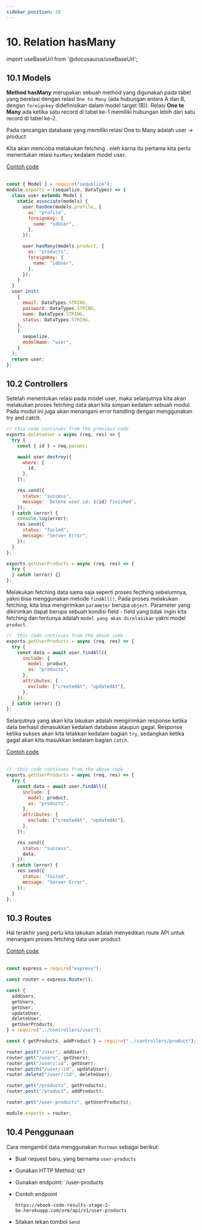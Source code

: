 ```yaml
---
sidebar_position: 10
---
```


# 10. Relation hasMany

import useBaseUrl from '@docusaurus/useBaseUrl';

## 10.1 Models

**Method hasMany** merupakan sebuah method yang digunakan pada tabel yang berelasi dengan relasi `One to Many` (ada hubungan antara A dan B, dengan `foreignkey` didefinisikan dalam model target (B)). Relasi **One to Many** ada ketika satu record di tabel ke-1 memiliki hubungan lebih dari satu record di tabel ke-2.

Pada rancangan database yang memiliki relasi One to Many adalah user &rarr; product

Kita akan mencoba melakukan fetching . oleh karna itu pertama kita perlu menentukan relasi `hasMany` kedalam model user.

<a class="btn-example-code" href="https://github.com/demo-dumbways/ebook-code-results-stage-2-backend/blob/9-orm-sequelize/models/user.js">
Contoh code
</a>

<br />
<br />

```js title=models/user.js {12-17}
const { Model } = require("sequelize");
module.exports = (sequelize, DataTypes) => {
  class user extends Model {
    static associate(models) {
      user.hasOne(models.profile, {
        as: "profile",
        foreignKey: {
          name: "idUser",
        },
      });

      user.hasMany(models.product, {
        as: "products",
        foreignKey: {
          name: "idUser",
        },
      });
    }
  }
  user.init(
    {
      email: DataTypes.STRING,
      password: DataTypes.STRING,
      name: DataTypes.STRING,
      status: DataTypes.STRING,
    },
    {
      sequelize,
      modelName: "user",
    }
  );
  return user;
};
```

## 10.2 Controllers

Setelah menentukan relasi pada model user, maka selanjutnya kita akan melakukan proses fetching data akan kita simpan kedalam sebuah modul. Pada modul ini juga akan menangani error handling dengan menggunakan try and catch.

```js title=controllers/user.js {25-31}
// this code continues from the previous code
exports.deleteUser = async (req, res) => {
  try {
    const { id } = req.params;

    await user.destroy({
      where: {
        id,
      },
    });

    res.send({
      status: "success",
      message: `Delete user id: ${id} finished`,
    });
  } catch (error) {
    console.log(error);
    res.send({
      status: "failed",
      message: "Server Error",
    });
  }
};

exports.getUserProducts = async (req, res) => {
  try {
  } catch (error) {}
};
```

Melakukan fetching data sama saja seperti proses fecthing sebelumnya, yakni bisa menggunakan metode `findAll()`. Pada proses melakukan fetching, kita bisa mengirimkan `parameter` berupa `object`. Parameter yang dikirimkan dapat berupa sebuah kondisi field - field yang tidak ingin kita fetching dan tentunya adalah `model yang akan direlasikan` yakni model `product`.

```js title=controllers/user.js {4-12}
//  this code continues from the above code
exports.getUserProducts = async (req, res) => {
  try {
    const data = await user.findAll({
      include: {
        model: product,
        as: "products",
      },
      attributes: {
        exclude: ["createdAt", "updatedAt"],
      },
    });
  } catch (error) {}
};
```

Selanjutnya yang akan kita lakukan adalah mengirimkan response ketika data berhasil dimasukkan kedalam database ataupun gagal. Response ketika sukses akan kita letakkan kedalam bagian `try`, sedangkan ketika gagal akan kita masukkan kedalam bagian `catch`.

<a class="btn-example-code" href="https://github.com/demo-dumbways/ebook-code-results-stage-2-backend/blob/9-orm-sequelize/src/controllers/user.js">
Contoh code
</a>

<br />
<br />

```js title=controllers/user.js {14-17,19-22}
//  this code continues from the above code
exports.getUserProducts = async (req, res) => {
  try {
    const data = await user.findAll({
      include: {
        model: product,
        as: "products",
      },
      attributes: {
        exclude: ["createdAt", "updatedAt"],
      },
    });

    res.send({
      status: "success",
      data,
    });
  } catch (error) {
    res.send({
      status: "failed",
      message: "Server Error",
    });
  }
};
```

## 10.3 Routes

Hal terakhir yang perlu kita lakukan adalah menyedikan route API untuk menangani proses fetching data user product

<a class="btn-example-code" href="https://github.com/demo-dumbways/ebook-code-results-stage-2-backend/blob/9-orm-sequelize/src/routes/index.js">
Contoh code
</a>

<br />
<br />

```js {11,26} title=routes/index.js
const express = require("express");

const router = express.Router();

const {
  addUsers,
  getUsers,
  getUser,
  updateUser,
  deleteUser,
  getUserProducts,
} = require("../controllers/user");

const { getProducts, addProduct } = require("../controllers/product");

router.post("/user", addUser);
router.get("/users", getUsers);
router.get("/user/:id", getUser);
router.patch("/user/:id", updateUser);
router.delete("/user/:id", deleteUser);

router.get("/products", getProducts);
router.post("/product", addProduct);

router.get("/user-products", getUserProducts);

module.exports = router;
```

## 10.4 Penggunaan

Cara mengambil data menggunakan `Postman` sebagai berikut:

- Buat request baru, yang bernama `user-products`
- Gunakan HTTP Method: `GET`
- Gunakan endpoint: `/user-products
- Contoh endpoint

  ```
  https://ebook-code-results-stage-2-be.herokuapp.com/orm/api/v1/user-products
  ```

- Silakan tekan tombol `Send`
